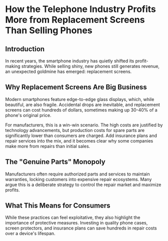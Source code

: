 # How the Telephone Industry Profits More from Replacement Screens Than Selling Phones

## Introduction
In recent years, the smartphone industry has quietly shifted its profit-making strategies. While selling shiny, new phones still generates revenue, an unexpected goldmine has emerged: replacement screens.

## Why Replacement Screens Are Big Business
Modern smartphones feature edge-to-edge glass displays, which, while beautiful, are also fragile. Accidental drops are inevitable, and replacement screens can cost hundreds of dollars, sometimes making up 30-40% of a phone's original price.

For manufacturers, this is a win-win scenario. The high costs are justified by technology advancements, but production costs for spare parts are significantly lower than consumers are charged. Add insurance plans and repair services into the mix, and it becomes clear why some companies make more from repairs than initial sales.

## The "Genuine Parts" Monopoly
Manufacturers often require authorized parts and services to maintain warranties, locking customers into expensive repair ecosystems. Many argue this is a deliberate strategy to control the repair market and maximize profits.

## What This Means for Consumers
While these practices can feel exploitative, they also highlight the importance of protective measures. Investing in quality phone cases, screen protectors, and insurance plans can save hundreds in repair costs over a device's lifespan.
